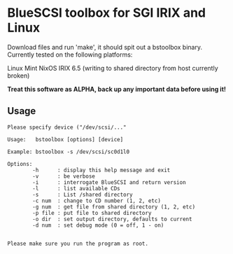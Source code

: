 # BlueSCSI toolbox for SGI IRIX and Linux
Download files and run 'make', it should spit out a bstoolbox binary.  Currently tested on the following platforms:

Linux Mint
NixOS
IRIX 6.5 (writing to shared directory from host currently broken)

**Treat this software as ALPHA, back up any important data before using it!**

## Usage
```
Please specify device ("/dev/scsi/..."

Usage:   bstoolbox [options] [device]

Example: bstoolbox -s /dev/scsi/sc0d1l0

Options:
        -h      : display this help message and exit
        -v      : be verbose
        -i      : interrogate BlueSCSI and return version
        -l      : list available CDs
        -s      : List /shared directory
        -c num  : change to CD number (1, 2, etc)
        -g num  : get file from shared directory (1, 2, etc)
        -p file : put file to shared directory
        -o dir  : set output directory, defaults to current
        -d num  : set debug mode (0 = off, 1 - on)


Please make sure you run the program as root.
```
